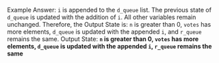 Example Answer:
`i` is appended to the `d_queue` list. The previous state of `d_queue` is updated with the addition of `i`. All other variables remain unchanged. Therefore, the Output State is: `n` is greater than 0, `votes` has more elements, `d_queue` is updated with the appended `i`, and `r_queue` remains the same.
Output State: **`n` is greater than 0, `votes` has more elements, `d_queue` is updated with the appended `i`, `r_queue` remains the same**